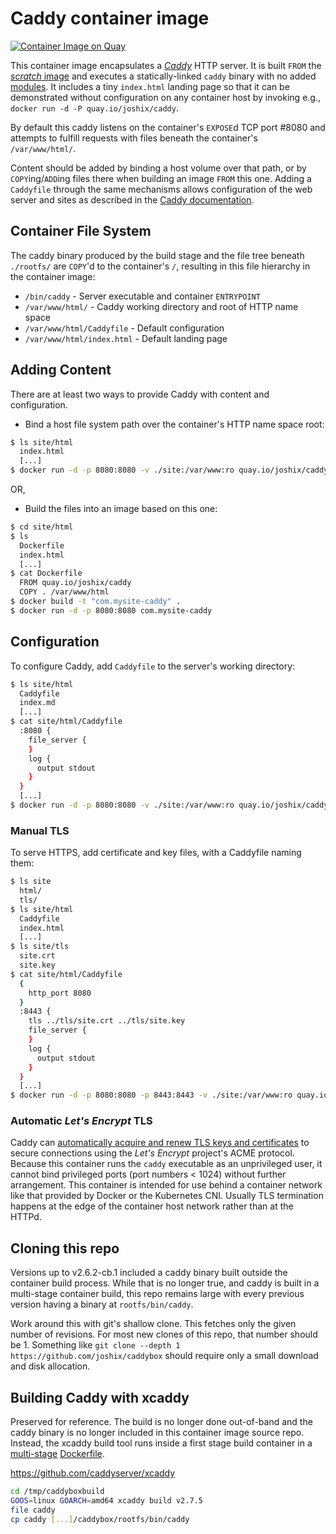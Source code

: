 # Caddy container image

[![Container Image on Quay](https://quay.io/repository/joshix/caddy/status "Container Image on Quay")][quay-joshix-caddy]

This container image encapsulates a [*Caddy*][caddy] HTTP server. It is built `FROM` the [*scratch* image][scratchimg] and executes a statically-linked `caddy` binary with no added [modules][caddons]. It includes a tiny `index.html` landing page so that it can be demonstrated without configuration on any container host by invoking e.g., `docker run -d -P quay.io/joshix/caddy`.

By default this caddy listens on the container's `EXPOSE`d TCP port #8080 and attempts to fulfill requests with files beneath the container's `/var/www/html/`.

Content should be added by binding a host volume over that path, or by `COPY`ing/`ADD`ing files there when building an image `FROM` this one. Adding a `Caddyfile` through the same mechanisms allows configuration of the web server and sites as described in the [Caddy documentation][caddydocs].

## Container File System

The caddy binary produced by the build stage and the file tree beneath `./rootfs/` are `COPY`'d to the container's `/`, resulting in this file hierarchy in the container image:

* `/bin/caddy` - Server executable and container `ENTRYPOINT`
* `/var/www/html/` - Caddy working directory and root of HTTP name space
* `/var/www/html/Caddyfile` - Default configuration
* `/var/www/html/index.html` - Default landing page

## Adding Content

There are at least two ways to provide Caddy with content and configuration.

* Bind a host file system path over the container's HTTP name space root:

```sh
$ ls site/html
  index.html
  [...]
$ docker run -d -p 8080:8080 -v ./site:/var/www:ro quay.io/joshix/caddy
```

OR,

* Build the files into an image based on this one:

```sh
$ cd site/html
$ ls
  Dockerfile
  index.html
  [...]
$ cat Dockerfile
  FROM quay.io/joshix/caddy
  COPY . /var/www/html
$ docker build -t "com.mysite-caddy" .
$ docker run -d -p 8080:8080 com.mysite-caddy
```

## Configuration

To configure Caddy, add `Caddyfile` to the server's working directory:

```sh
$ ls site/html
  Caddyfile
  index.md
  [...]
$ cat site/html/Caddyfile
  :8080 {
    file_server {
    }
    log {
      output stdout
    }
  }
  [...]
$ docker run -d -p 8080:8080 -v ./site:/var/www:ro quay.io/joshix/caddy
```

### Manual TLS

To serve HTTPS, add certificate and key files, with a Caddyfile naming them:

```sh
$ ls site
  html/
  tls/
$ ls site/html
  Caddyfile
  index.html
  [...]
$ ls site/tls
  site.crt
  site.key
$ cat site/html/Caddyfile
  {
    http_port 8080
  }
  :8443 {
    tls ../tls/site.crt ../tls/site.key
    file_server {
    }
    log {
      output stdout
    }
  }
  [...]
$ docker run -d -p 8080:8080 -p 8443:8443 -v ./site:/var/www:ro quay.io/joshix/caddy
```

### Automatic *Let's Encrypt* TLS

Caddy can [automatically acquire and renew TLS keys and certificates][caddyautotls] to secure connections using the *Let's Encrypt* project's ACME protocol. Because this container runs the `caddy` executable as an unprivileged user, it cannot bind privileged ports (port numbers < 1024) without further arrangement. This container is intended for use behind a container network like that provided by Docker or the Kubernetes CNI. Usually TLS termination happens at the edge of the container host network rather than at the HTTPd.

## Cloning this repo

Versions up to v2.6.2-cb.1 included a caddy binary built outside the container build process. While that is no longer true, and caddy is built in a multi-stage container build, this repo remains large with every previous version having a binary at `rootfs/bin/caddy`.

Work around this with git's shallow clone. This fetches only the given number of revisions. For most new clones of this repo, that number should be 1. Something like `git clone --depth 1 https://github.com/joshix/caddybox` should require only a small download and disk allocation.

## Building Caddy with xcaddy

Preserved for reference. The build is no longer done out-of-band and the caddy binary is no longer included in this container image source repo. Instead, the xcaddy build tool runs inside a first stage build container in a [multi-stage][multi-stage-build] [Dockerfile][Dockerfile].

<https://github.com/caddyserver/xcaddy>

```sh
cd /tmp/caddyboxbuild
GOOS=linux GOARCH=amd64 xcaddy build v2.7.5
file caddy
cp caddy [...]/caddybox/rootfs/bin/caddy
```

[caddons]: https://caddyserver.com/docs/modules/
[caddy]: https://caddyserver.com
[caddyautotls]: https://caddyserver.com/docs/automatic-https
[caddydocs]: https://caddyserver.com/docs
[Dockerfile]: Dockerfile
[multi-stage-build]: https://docs.docker.com/build/building/multi-stage/
[quay-joshix-caddy]: https://quay.io/repository/joshix/caddy
[scratchimg]: https://hub.docker.com/_/scratch/
